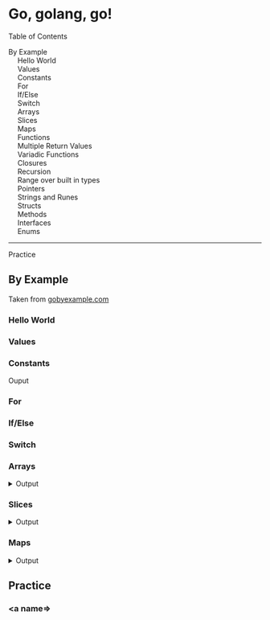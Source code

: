 # Go, golang, go!

<div id=toc>
Table of Contents

- [By Example](#by-example)
	- [Hello World](#hello-world)
	- [Values](#values)
	- [Constants](#constants)
	- [For](#for)
	- [If/Else](#if-else)
	- [Switch](#switch)
	- [Arrays](#arrays)
	- [Slices](#slices)
	- [Maps](#maps)
	- [Functions](#functions)
	- [Multiple Return Values](#multiple-return-values)
	- [Variadic Functions](#variadic-functions)
	- [Closures](#closures)
	- [Recursion](#recursion)
	- [Range over built in types](#range-over-built-in-types)
	- [Pointers](#pointers)
	- [Strings and Runes](#strings-and-runes)
	- [Structs](#structs)
	- [Methods](#methods)
	- [Interfaces](#interfaces)
	- [Enums](#enums)
<hr>

- [Practice](#practice)

</div>

## <a name=by-example>By Example</a>

Taken from [gobyexample.com](//gobyexample.com/)

### <a name=hello-world>Hello World</a>

<object data=/src/go/by-example/hello-world.txt></object>

### <a name=values>Values</a>

<object data=/src/go/by-example/values.txt width=230 height=390></object>

### <a name=constants>Constants</a>

<object data=/src/go/by-example/constants.txt width=245 height=410></object>

Ouput

<object data=/src/go/by-example/constants-output.txt width=210 height=110></object>

### <a name=for>For</a>

<object data=/src/go/by-example/for.txt></object>

<object data=/src/go/by-example/for-output.txt></object>

### <a name=if-else>If/Else</a>

<object data=/src/go/by-example/if-else.txt></object>

### <a name=switch>Switch</a>

<object data=/src/go/by-example/switch.txt></object>

<object data=/src/go/by-example/switch-output.txt></object>

### <a name=arrays>Arrays</a>

<object data=/src/go/by-example/arrays.txt width=300 height=710></object>

<details><summary>Output</summary>
<object data=/src/go/by-example/arrays-output.txt width=200 height=300></object>
</details>

### <a name=slices>Slices</a>

<object data=/src/go/by-example/slices.txt width=440 height=1090></object>

<details><summary>Output</summary>
<object data=/src/go/by-example/slices-output.txt width=440 height=290></object>
</details>

### <a name=maps>Maps</a>

<object data=/src/go/by-example/maps.txt width=440 height=790></object>

<details><summary>Output</summary>
<object data=/src/go/by-example/maps-output.txt width=440 height=290></object>
</details>


## <a name=practice>Practice</a>

<object data=/src/go/by-example/keyboard-input.txt></object>

### <a name=></a>
